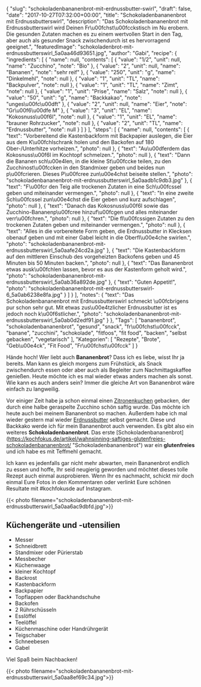 {
    "slug": "schokoladenbananenbrot-mit-erdnussbutter-swirl",
    "draft": false,
    "date": "2017-10-27T07:32:00+00:00",
    "title": "Schokoladenbananenbrot mit Erdnussbutterswirl",
    "description": "Das Schokoladenbananenbrot mit Erdnussbutterswirl wird Deinen Fr\u00fchst\u00fcckstisch im Nu erobern. Die gesunden Zutaten machen es zu einem wertvollen Start in den Tag, aber auch als gesunder Snack zwischendurch ist es hervorragend geeignet.",
    "featuredImage": "schokoladenbrot-mit-erdnussbutterswirl_5a0aa46d93651.jpg",
    "author": "Gabi",
    "recipe": {
        "ingredients": [
            {
                "name": null,
                "contents": [
                    {
                        "value": "1\/2",
                        "unit": null,
                        "name": "Zucchino",
                        "note": "Bio"
                    },
                    {
                        "value": "2",
                        "unit": null,
                        "name": "Bananen",
                        "note": "sehr reif"
                    },
                    {
                        "value": "250",
                        "unit": "g",
                        "name": "Dinkelmehl",
                        "note": null
                    },
                    {
                        "value": "1",
                        "unit": "TL",
                        "name": "Backpulver",
                        "note": null
                    },
                    {
                        "value": "1",
                        "unit": "TL",
                        "name": "Zimt",
                        "note": null
                    },
                    {
                        "value": "1",
                        "unit": "Prise",
                        "name": "Salz",
                        "note": null
                    },
                    {
                        "value": "50",
                        "unit": "g",
                        "name": "Backkakao",
                        "note": "unges\u00fc\u00dft"
                    },
                    {
                        "value": "2",
                        "unit": null,
                        "name": "Eier",
                        "note": "Gr\u00f6\u00dfe M"
                    },
                    {
                        "value": "3",
                        "unit": "EL",
                        "name": "Kokosnuss\u00f6l",
                        "note": null
                    },
                    {
                        "value": "1",
                        "unit": "EL",
                        "name": "brauner Rohrzucker",
                        "note": null
                    },
                    {
                        "value": "2",
                        "unit": "TL",
                        "name": "Erdnussbutter",
                        "note": null
                    }
                ]
            }
        ],
        "steps": [
            {
                "name": null,
                "contents": [
                    {
                        "text": "Vorbereitend die Kastenbackform mit Backpapier auslegen, die Eier aus dem K\u00fchlschrank holen und den Backofen auf 180 Ober-\/Unterhitze vorheizen.",
                        "photo": null
                    },
                    {
                        "text": "Au\u00dferdem das Kokosnuss\u00f6l im Kochtopf schmelzen.",
                        "photo": null
                    },
                    {
                        "text": "Dann die Bananen sch\u00e4len, in die kleine St\u00fccke teilen, zu den Zucchinost\u00fccken in den Standmixer geben und beides nun p\u00fcrieren. Dieses P\u00fcree zun\u00e4chst beiseite stellen.",
                        "photo": "schokoladenbananenbrot-mit-erdnussbutterswirl_5a0aadb1c9db3.jpg"
                    },
                    {
                        "text": "F\u00fcr den Teig alle trockenen Zutaten in eine Sch\u00fcssel geben und miteinander vermengen.",
                        "photo": null
                    },
                    {
                        "text": "In eine zweite Sch\u00fcssel zun\u00e4chst die Eier geben und kurz aufschlagen",
                        "photo": null
                    },
                    {
                        "text": "Danach das Kokosnuss\u00f6l sowie das Zucchino-Bananenp\u00fcree  hinzuf\u00fcgen und alles miteinander verr\u00fchren.",
                        "photo": null
                    },
                    {
                        "text": "Die fl\u00fcssigen Zutaten zu den trockenen Zutaten geben und miteinander vermengen.",
                        "photo": null
                    },
                    {
                        "text": "Alles in die vorbereitete Form geben, die Erdnussbutter in Klecksen obenauf geben und mit einer Gabel leicht in die Oberfl\u00e4che swirlen.",
                        "photo": "schokoladenbananenbrot-mit-erdnussbutterswirl_5a0aafe24cd2a.jpg"
                    },
                    {
                        "text": "Die Kastenbackform auf den mittleren Einschub des vorgeheizten Backofens geben und 45 Minuten bis 50 Minuten backen.",
                        "photo": null
                    },
                    {
                        "text": "Das Bananenbrot etwas ausk\u00fchlen lassen, bevor es aus der Kastenform geholt wird.",
                        "photo": "schokoladenbananenbrot-mit-erdnussbutterswirl_5a0ab36a892de.jpg"
                    },
                    {
                        "text": "Guten Appetit!",
                        "photo": "schokoladenbananenbrot-mit-erdnussbutterswirl-6_5a0ab6238e8fa.jpg"
                    }
                ]
            }
        ],
        "notes": {
            "text": "Das Schokoladenbananenbrot mit Erdnussbutterswirl schmeckt \u00fcbrigens pur schon sehr gut. Mit etwas zus\u00e4tzlicher Erdnussbutter ist es jedoch noch k\u00f6stlicher.",
            "photo": "schokoladenbananenbrot-mit-erdnussbutterswirl_5a0ab0d2edf91.jpg"
        }
    },
    "Tags": [
        "bananenbrot",
        "schokoladenbananenbrot",
        "gesund",
        "snack",
        "fr\u00fchst\u00fcck",
        "banane",
        "zucchini",
        "schokolade",
        "fitfoos",
        "fit food",
        "backen",
        "selbst gebacken",
        "vegetarisch"
    ],
    "Kategorien": [
        "Rezepte",
        "Brote",
        "Geb\u00e4ck",
        "Fit Food",
        "Fr\u00fchst\u00fcck"
    ]
}

Hände hoch! Wer liebt auch **Bananenbrot**? Dass ich es liebe, wisst Ihr ja bereits. Man kann es gleich morgens zum Frühstück, als Snack zwischendurch essen oder aber auch als Begleiter zum Nachmittagskaffee genießen. Heute möchte ich es mal wieder etwas anders machen als sonst. Wie kann es auch anders sein? Immer die gleiche Art von Bananenbrot wäre  einfach zu langweilig.

Vor einiger Zeit habe ja schon einmal einen [Zitronenkuchen](http://kochfokus.de/artikel/herrlich-saftiger-sommerlicher-zitronenkuchen/ "Zitronenkuchen")
gebacken, der durch eine halbe geraspelte Zucchino schön saftig wurde. Das möchte ich heute auch bei meinem Bananenbrot so machen. Außerdem habe ich mal wieder gestern mal wieder [Erdnussbutter](https://kochfokus.de/artikel/erdnussbutter-selber-machen/ "Erdnussbutter") selbst gemacht. Diese und Backkako werde ich für mein Bananenbrot auch verwenden. Es gibt also ein weiteres **Schokoladenbanenbrot**. Das erste [Schokoladenbananenbrot] (https://kochfokus.de/artikel/wahnsinning-saftiges-glutenfreies-schokoladenbananenbrot/ "Schokoladenbananenbrot") war ein **glutenfreies** und ich habe es mit Teffmehl gemacht.

Ich kann es jedenfalls gar nicht mehr abwarten, mein Bananenbrot endlich zu essen und hoffe, Ihr seid neugierig geworden und möchtet dieses tolle Rezept auch einmal ausprobieren. Wenn Ihr es nachmacht, schickt mir doch einmal Eure Fotos in den Kommentaren oder verlinkt Eure schönen Resultate mit #kochfokusde auf Instagram.

{{< photo filename="schokoladenbananenbrot-mit-erdnussbutterswirl_5a0aa6ac9dbfd.jpg">}}

## Küchengeräte und -utensilien

 - Messer
 - Schneidbrett
 - Standmixer oder Pürierstab
 - Messbecher
 - Küchenwaage
 - kleiner Kochtopf
 - Backrost
 - Kastenbackform
 - Backpapier
 - Topflappen oder Backhandschuhe
 - Backofen
 - 2 Rührschüsseln
 - Esslöffel
 - Teelöffel
 - Küchenmaschine oder Handrührgerät
 - Teigschaber
 - Schneebesen
 - Gabel

Viel Spaß beim Nachbacken!

{{< photo filename="schokoladenbananenbrot-mit-erdnussbutterswirl_5a0aa8ef69c34.jpg">}}